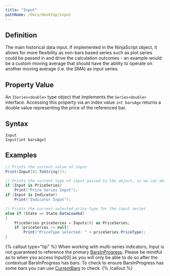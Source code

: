 ```yaml
---
title: "Input"
pathName: /docs/desktop/input
---
```


## Definition

The main historical data input. If implemented in the NinjaScript object, it allows for more flexibility as non-bars based series such as plot series could be passed in and drive the calculation outcomes - an example would be a custom moving average that should have the ability to operate on another moving average (i.e. the SMA) as input series.

## Property Value

An `ISeries<double>` type object that implements the `Series<double>` interface. Accessing this property via an index value `int barsAgo` returns a double value representing the price of the referenced bar.

## Syntax

```
Input
Input[int barsAgo]
```

## Examples

```csharp
// Prints the current value of input
Print(Input[0].ToString());
```

```csharp
// Prints the current type of input passed to the object, so we can detect if we're working on a price based series such as OHLCV or a derivative such as an SMA indicator
if (Input is PriceSeries)
    Print("Price Series Input");
if (Input is Indicator)
    Print("Indicator Input");
```

```csharp
// Prints the current selected price type for the input series
else if (State == State.DataLoaded)
{
    PriceSeries priceSeries = Inputs[0] as PriceSeries;
    if (priceSeries != null)
        Print("PriceType selected: " + priceSeries.PriceType);
}
```

{% callout type="tip" %}
When working with multi-series indicators, Input is not guaranteed to reference the primary [BarsInProgress](/docs/desktop/barsinprogress). Please be mindful as to when you access Input[0] as you will only be able to do so after the contextual BarsInProgress has bars. To check to ensure BarsInProgress has some bars you can use [CurrentBars](/docs/desktop/currentbars) to check.
{% /callout %}
